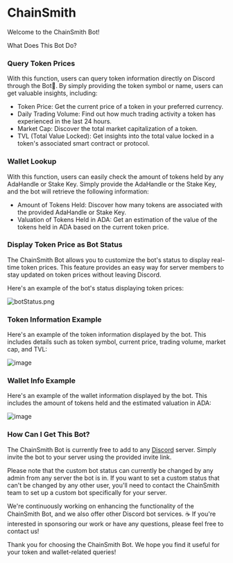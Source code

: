 # ChainSmith

Welcome to the ChainSmith Bot!

What Does This Bot Do?

### Query Token Prices

With this function, users can query token information directly on Discord through the Bot🤖. By simply providing the token symbol or name, users can get valuable insights, including:

* Token Price: Get the current price of a token in your preferred currency.
* Daily Trading Volume: Find out how much trading activity a token has experienced in the last 24 hours.
* Market Cap: Discover the total market capitalization of a token.
* TVL (Total Value Locked): Get insights into the total value locked in a token's associated smart contract or protocol.

### Wallet Lookup

With this function, users can easily check the amount of tokens held by any AdaHandle or Stake Key. Simply provide the AdaHandle or the Stake Key, and the bot will retrieve the following information:

* Amount of Tokens Held: Discover how many tokens are associated with the provided AdaHandle or Stake Key.
* Valuation of Tokens Held in ADA: Get an estimation of the value of the tokens held in ADA based on the current token price.

### Display Token Price as Bot Status

The ChainSmith Bot allows you to customize the bot's status to display real-time token prices. This feature provides an easy way for server members to stay updated on token prices without leaving Discord.

Here's an example of the bot's status displaying token prices:

&#x20;![botStatus.png](https://i.postimg.cc/85tg1ZbH/Screenshot-2023-05-22-140205.png)

### Token Information Example

Here's an example of the token information displayed by the bot. This includes details such as token symbol, current price, trading volume, market cap, and TVL:&#x20;

![image](https://user-images.githubusercontent.com/99814325/240354929-6004c2a9-262f-4dcc-abd9-76463bd51de4.png)

### Wallet Info Example

Here's an example of the wallet information displayed by the bot. This includes the amount of tokens held and the estimated valuation in ADA:

&#x20;![image](https://user-images.githubusercontent.com/99814325/240359861-e118ea62-f8b7-4bea-90a9-cdc7210e041d.png)



### How Can I Get This Bot?

The ChainSmith Bot is currently free to add to any [Discord](https://discord.com) server. Simply invite the bot to your server using the provided invite link.

Please note that the custom bot status can currently be changed by any admin from any server the bot is in. If you want to set a custom status that can't be changed by any other user, you'll need to contact the ChainSmith team to set up a custom bot specifically for your server.

We're continuously working on enhancing the functionality of the ChainSmith Bot, and we also offer other Discord bot services. ☕ If you're interested in sponsoring our work or have any questions, please feel free to contact us!

Thank you for choosing the ChainSmith Bot. We hope you find it useful for your token and wallet-related queries!
